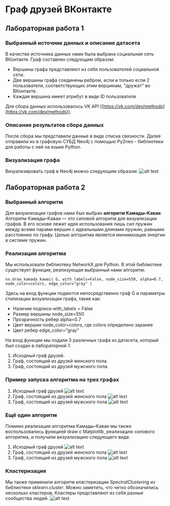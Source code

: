 
# Граф друзей ВКонтакте

## Лабораторная работа 1

### Выбранный источник данных и описание датасета
В качестве источника данных нами была выбрана социальная сеть ВКонтакте. Граф составлен следующим образом:

 - Вершины графа представляют из себя пользователей социальной сети.
 - Две вершины графа соединены ребром, если и только если 2 пользователя, соответствующих этим вершинам, "дружат" во ВКонтакте.
 - Каждая вершина имеет атрибут в виде ID пользователя

Для сбора данных использовалось VK API ([https://vk.com/dev/methods](https://vk.com/dev/methods)).

### Описание результатов сбора данных
После сбора мы представили данные в виде списка связности. Далее отправили их в графовую СУБД Neo4j с помощью Py2neo - библиотеки для работы с ней на языке Python.

### Визуализация графа
Визуализировать граф в Neo4j можно следующим образом:
![alt text](/visualization_1.jpg)

## Лабораторная работа 2

### Выбранный алгоритм
Для визуализации графов нами был выбран **алгоритм Камады–Каваи**. Алгоритм Камады–Каваи — это силовой алгоритм для визуализации графов. В его основе лежит идея использования лишь сил пружин между всеми парами вершин с идеальными длинами пружин, равными расстоянию по графу. Целью алгоритма является минимизация энергии в системе пружин.

### Реализация алгоритма
Мы использовали библиотеку NetworkX для Python. В этой библиотеке существует функция, реализующая выбранный нами алгоритм:

 `nx.draw_kamada_kawai(
    G, with_labels=False, node_size=550,
     alpha=0.7, node_color=colors,
    edge_color="gray"
)`

Здесь на вход функции подаются непосредственно граф G и параметры стилизации визуализации графа, такие как:

 - Наличие подписи with_labels = False
 - Размер вершины node_size=550
 - Прозрачность ребер alpha=0.7
 - Цвет вершин node_color=colors, где colors определено заранее
 - Цвет ребер edge_color="gray"

На вход функции мы подали 3 различных графа из датасета, который был создан в лабораторной 1:

 1. Исходный граф друзей.
 2. Граф, состоящий из друзей женского пола.
 3. Граф, состоящий из друзей мужского пола.

### Пример запуска алгоритма на трех графах
 1. Исходный граф друзей ![alt text](/graph1_2.png)
 2. Граф, состоящий из друзей женского пола ![alt text](/girls_kawai.png)
 3. Граф, состоящий из друзей мужского пола ![alt text](/boys_kawai.png)

### Ещё один алгоритм
Помимо реализации алгоритма Камады–Каваи мы также воспользовались функцией draw с Matplotlib, реализацию силового алгоритма, и получили визуализацию следующего вида:
 1. Исходный граф друзей ![alt text](/graph_draw.png)
 2. Граф, состоящий из друзей женского пола ![alt text](/girls_draw.png)
 3. Граф, состоящий из друзей мужского пола ![alt text](/boys_draw.png)

### Кластеризация
Мы также применили алгоритм кластеризации *SpectralClustering* из библиотеки *sklearn.cluster*. Можно заметить, что четко обозначились несколько кластеров. Кластеры представляют из себя разные сообщества людей. ![alt text](/graph1_1.png)
